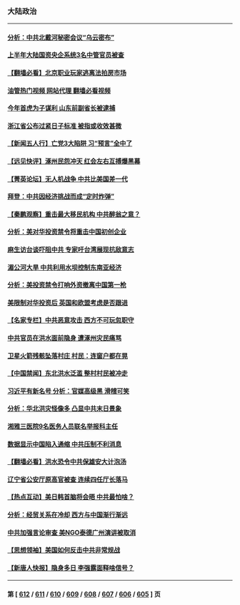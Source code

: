 ### 大陆政治
---
#### [分析：中共北戴河秘密会议“乌云密布”](../../pages/ncid277/n14052113.md?08111645) 
#### [上半年大陆国资央企系统3名中管官员被查](../../pages/ncid277/n14052064.md?08111645) 
#### [【翻墙必看】北京职业玩家逃离法拍房市场](../../pages/ncid277/n14052006.md?08111645) 
#### [油管热门视频 网站代理 翻墙必看视频](http://138.2.39.72:81/youtube.html?epic-marker?08111645)
#### [今年首虎为子谋利 山东前副省长被逮捕](../../pages/ncid277/n14052029.md?08111645) 
#### [浙江省公布过紧日子标准 被指或收效甚微](../../pages/ncid277/n14051899.md?08111645) 
#### [【新闻五人行】亡党3大陷阱 习“预言”全中了](../../pages/ncid277/n14051887.md?08111645) 
#### [【远见快评】涿州民怨冲天 红会左右互搏爆黑幕](../../pages/ncid277/n14051877.md?08111645) 
#### [【菁英论坛】无人机战争 中共比美国差一代](../../pages/ncid277/n14051882.md?08111645) 
#### [拜登：中共因经济挑战而成“定时炸弹”](../../pages/ncid277/n14051890.md?08111645) 
#### [【秦鹏观察】重击最大移民机构 中共醉翁之意？](../../pages/ncid277/n14051840.md?08111645) 
#### [分析：美对华投资禁令将重击中国初创企业](../../pages/ncid277/n14051779.md?08111645) 
#### [麻生访台谈吓阻中共 专家吁台湾展现抗敌意志](../../pages/ncid277/n14051645.md?08111645) 
#### [湄公河大旱 中共利用水坝控制东南亚经济](../../pages/ncid277/n14051766.md?08111645) 
#### [分析：美投资禁令打响外资撤离中国第一枪](../../pages/ncid277/n14051756.md?08111645) 
#### [美限制对华投资后 英国和欧盟考虑是否跟进](../../pages/ncid277/n14051755.md?08111645) 
#### [【名家专栏】中共恶意攻击 西方不可玩忽职守](../../pages/ncid277/n14050919.md?08111645) 
#### [中共官员在洪水面前隐身 遭涿州灾民痛骂](../../pages/ncid277/n14051709.md?08111645) 
#### [卫星火箭残骸坠落村庄 村民：连窗户都在晃](../../pages/ncid277/n14051531.md?08111645) 
#### [【中国禁闻】东北洪水泛滥 整村村民被冲走](../../pages/ncid277/n14050818.md?08111645) 
#### [习近平有新名号 分析：官媒高级黑 滑稽可笑](../../pages/ncid277/n14051296.md?08111645) 
#### [分析：华北洪灾怪像多 凸显中共末日景象](../../pages/ncid277/n14051102.md?08111645) 
#### [湘雅三医院9名医务人员联名举报科主任](../../pages/ncid277/n14051262.md?08111645) 
#### [数据显示中国陷入通缩 中共压制不利消息](../../pages/ncid277/n14051266.md?08111645) 
#### [【翻墙必看】洪水恐令中共保雄安大计泡汤](../../pages/ncid277/n14051259.md?08111645) 
#### [辽宁省公安厅原高官被查 连续四任厅长落马](../../pages/ncid277/n14051206.md?08111645) 
#### [【热点互动】美日韩首脑将会晤 中共最怕啥？](../../pages/ncid277/n14051185.md?08111645) 
#### [分析：经贸关系在冷却 西方与中国渐行渐远](../../pages/ncid277/n14051090.md?08111645) 
#### [中共加强言论审查 美NGO泰德广州演讲被取消](../../pages/ncid277/n14051182.md?08111645) 
#### [【思想领袖】美国如何反击中共非常规战](../../pages/ncid277/n14045305.md?08111645) 
#### [【新唐人快报】隐身多日 李强露面释啥信号？](../../pages/ncid277/n14051134.md?08111645) 

---
#### 第 [ [612](./612.md?08111645) / [611](./611.md?08111645) / [610](./610.md?08111645) / [609](./609.md?08111645) / [608](./608.md?08111645) / [607](./607.md?08111645) / [606](./606.md?08111645) / [605](./605.md?08111645) ] 页

